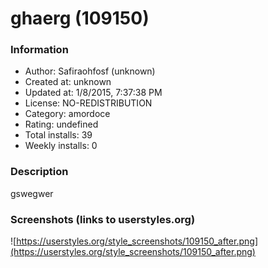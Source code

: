 # ghaerg (109150)

### Information
- Author: Safiraohfosf (unknown)
- Created at: unknown
- Updated at: 1/8/2015, 7:37:38 PM
- License: NO-REDISTRIBUTION
- Category: amordoce
- Rating: undefined
- Total installs: 39
- Weekly installs: 0


### Description
gswegwer


### Screenshots (links to userstyles.org)
![https://userstyles.org/style_screenshots/109150_after.png](https://userstyles.org/style_screenshots/109150_after.png)


